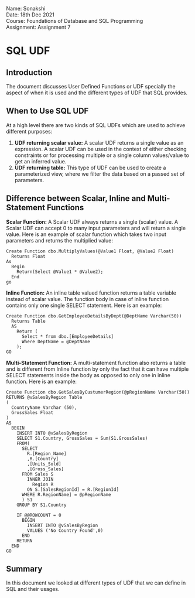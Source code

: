 Name: Sonakshi  
Date: 18th Dec 2021  
Course: Foundations of Database and SQL Programming  
Assignment: Assignment 7  

# SQL UDF
## Introduction
The document discusses User Defined Functions or UDF specially the aspect of when it is used and
the different types of UDF that SQL provides.

## When to Use SQL UDF
At a high level there are two kinds of SQL UDFs which are used to achieve different purposes:
1. **UDF returning scalar value:** A scalar UDF returns a single value as an expression. A scalar
UDF can be used in the context of either checking constraints or for processing multiple or a
single column values/value to get an inferred value.
2. **UDF returning table:** This type of UDF can be used to create a parameterized view, where
we filter the data based on a passed set of parameters.

## Difference between Scalar, Inline and Multi-Statement Functions
**Scalar Function:** A Scalar UDF always returns a single (scalar) value. A Scalar UDF can accept 0 to
many input parameters and will return a single value. Here is an example of scalar function which
takes two input parameters and returns the multiplied value:

```
Create Function dbo.MultiplyValues(@Value1 Float, @Value2 Float)
  Returns Float
As
  Begin
    Return(Select @Value1 * @Value2);
  End
go
```

**Inline Function:** An inline table valued function returns a table variable instead of scalar value. The
function body in case of inline function contains only one single SELECT statement. Here is an
example:

```
Create Function dbo.GetEmployeeDetailsByDept(@DeptName Varchar(50))
  Returns Table
  AS
    Return (
      Select * from dbo.[EmployeeDetails]
      Where DeptName = @DeptName
    );
GO
```

**Multi-Statement Function:** A multi-statement function also returns a table and is different from
Inline function by only the fact that it can have multiple SELECT statements inside the body as
opposed to only one in inline function. Here is an example:

```
Create Function dbo.GetSalesByCustumerRegion(@pRegionName Varchar(50))
RETURNS @vSalesByRegion Table
(
  CountryName Varchar (50),
  GrossSales Float
)
AS
  BEGIN
    INSERT INTO @vSalesByRegion
    SELECT S1.Country, GrossSales = Sum(S1.GrossSales)
    FROM(
      SELECT
        R.[Region_Name]
        ,R.[Country]
        ,[Units_Sold]
        ,[Gross_Sales]
      FROM Sales S
        INNER JOIN
          Region R
        ON S.[SalesRegionId] = R.[RegionId]
      WHERE R.RegionName] = @pRegionName
      ) S1
    GROUP BY S1.Country
      
    IF @@ROWCOUNT = 0
      BEGIN
        INSERT INTO @vSalesByRegion
        VALUES ('No Country Found',0)
      END
    RETURN
  END
GO
```

## Summary
In this document we looked at different types of UDF that we can define in SQL and their usages.
